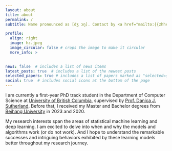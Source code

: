 ```yaml
---
layout: about
title: about
permalink: /
subtitle: Name pronounced as [dʒ ɔŋ]. Contact by <a href="mailto:{{zhhe@cs.ubc.ca}}"><i class="fas fa-fw fa-envelope" aria-hidden="true"></i>zhhe@cs.ubc.ca</a>.

profile:
  align: right
  image: hz.jpeg
  image_circular: false # crops the image to make it circular
  more_info: >
    

news: false  # includes a list of news items
latest_posts: true  # includes a list of the newest posts
selected_papers: true # includes a list of papers marked as "selected={true}"
social: true  # includes social icons at the bottom of the page
---
```

I am currently a first-year PhD track student in the Department of Computer Science at [University of British Columbia](https://www.ubc.ca), supervised by [Prof. Danica J. Sutherland](https://djsutherland.ml). Before that, I received my Master and Bachelor degrees from [Beihang University](https://ev.buaa.edu.cn) in 2023 and 2020. 

My research interests span the areas of statistical machine learning and deep learning.
I am excited to delve into when and why the models and algorithms work (or do not work). 
And I hope to understand the remarkable successes and intriguing behaviors exhibited by these learning models better throughout my research journey.
